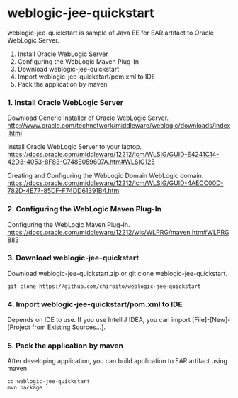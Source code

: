 # weblogic-jee-quickstart
weblogic-jee-quickstart is sample of Java EE for EAR artifact to Oracle WebLogic Server. 

1. Install Oracle WebLogic Server
1. Configuring the WebLogic Maven Plug-In
1. Download weblogic-jee-quickstart
1. Import weblogic-jee-quickstart/pom.xml to IDE
1. Pack the application by maven

### 1. Install Oracle WebLogic Server

Download Generic Installer of Oracle WebLogic Server.   
http://www.oracle.com/technetwork/middleware/weblogic/downloads/index.html   

Install Oracle WebLogic Server to your laptop.   
https://docs.oracle.com/middleware/12212/lcm/WLSIG/GUID-E4241C14-42D3-4053-8F83-C748E059607A.htm#WLSIG125   

Creating and Configuring the WebLogic Domain WebLogic domain.   
https://docs.oracle.com/middleware/12212/lcm/WLSIG/GUID-4AECC00D-782D-4E77-85DF-F74DD61391B4.htm   

### 2. Configuring the WebLogic Maven Plug-In
Configuring the WebLogic Maven Plug-In.   
https://docs.oracle.com/middleware/12212/wls/WLPRG/maven.htm#WLPRG883   

### 3. Download weblogic-jee-quickstart
Download weblogic-jee-quickstart.zip or git clone weblogic-jee-quickstart.
```
git clone https://github.com/chiroito/weblogic-jee-quickstart
```

### 4. Import weblogic-jee-quickstart/pom.xml to IDE
Depends on IDE to use. If you use IntelliJ IDEA, you can import [File]-[New]-[Project from Existing Sources...].

### 5. Pack the application by maven
After developing application, you can build application to EAR artifact using maven.
```
cd weblogic-jee-quickstart
mvn package
```
